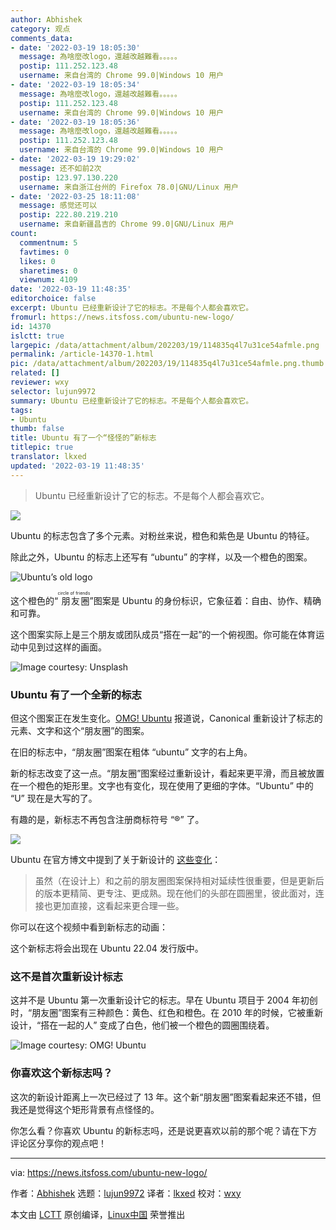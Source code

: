 ```yaml
---
author: Abhishek
category: 观点
comments_data:
- date: '2022-03-19 18:05:30'
  message: 為啥麼改logo，還越改越難看。。。。。
  postip: 111.252.123.48
  username: 来自台湾的 Chrome 99.0|Windows 10 用户
- date: '2022-03-19 18:05:34'
  message: 為啥麼改logo，還越改越難看。。。。。
  postip: 111.252.123.48
  username: 来自台湾的 Chrome 99.0|Windows 10 用户
- date: '2022-03-19 18:05:36'
  message: 為啥麼改logo，還越改越難看。。。。。
  postip: 111.252.123.48
  username: 来自台湾的 Chrome 99.0|Windows 10 用户
- date: '2022-03-19 19:29:02'
  message: 还不如前2次
  postip: 123.97.130.220
  username: 来自浙江台州的 Firefox 78.0|GNU/Linux 用户
- date: '2022-03-25 18:11:08'
  message: 感觉还可以
  postip: 222.80.219.210
  username: 来自新疆昌吉的 Chrome 99.0|GNU/Linux 用户
count:
  commentnum: 5
  favtimes: 0
  likes: 0
  sharetimes: 0
  viewnum: 4109
date: '2022-03-19 11:48:35'
editorchoice: false
excerpt: Ubuntu 已经重新设计了它的标志。不是每个人都会喜欢它。
fromurl: https://news.itsfoss.com/ubuntu-new-logo/
id: 14370
islctt: true
largepic: /data/attachment/album/202203/19/114835q4l7u31ce54afmle.png
permalink: /article-14370-1.html
pic: /data/attachment/album/202203/19/114835q4l7u31ce54afmle.png.thumb.jpg
related: []
reviewer: wxy
selector: lujun9972
summary: Ubuntu 已经重新设计了它的标志。不是每个人都会喜欢它。
tags:
- Ubuntu
thumb: false
title: Ubuntu 有了一个“怪怪的”新标志
titlepic: true
translator: lkxed
updated: '2022-03-19 11:48:35'
---
```



> 
> Ubuntu 已经重新设计了它的标志。不是每个人都会喜欢它。
> 
> 
> 


![](/data/attachment/album/202203/19/114835q4l7u31ce54afmle.png)


Ubuntu 的标志包含了多个元素。对粉丝来说，橙色和紫色是 Ubuntu 的特征。


除此之外，Ubuntu 的标志上还写有 “ubuntu” 的字样，以及一个橙色的图案。


![Ubuntu’s old logo](/data/attachment/album/202203/19/114835rlxlgazu8oibwlzx.png)


这个橙色的“<ruby> 朋友圈 <rt>  circle of friends </rt></ruby>”图案是 Ubuntu 的身份标识，它象征着：自由、协作、精确和可靠。


这个图案实际上是三个朋友或团队成员“搭在一起”的一个俯视图。你可能在体育运动中见到过这样的画面。


![Image courtesy: Unsplash](/data/attachment/album/202203/19/114836pjjpy4wxjr6wcw64.jpg)


### Ubuntu 有了一个全新的标志


但这个图案正在发生变化。[OMG! Ubuntu](https://www.omgubuntu.co.uk/2022/03/ubuntu-has-a-brand-new-logo) 报道说，Canonical 重新设计了标志的元素、文字和这个“朋友圈”的图案。


在旧的标志中，“朋友圈”图案在粗体 “ubuntu” 文字的右上角。


新的标志改变了这一点。“朋友圈”图案经过重新设计，看起来更平滑，而且被放置在一个橙色的矩形里。文字也有变化，现在使用了更细的字体。“Ubuntu” 中的 “U” 现在是大写的了。


有趣的是，新标志不再包含注册商标符号 “®” 了。


![](/data/attachment/album/202203/19/114837mlzkm44yn7lbre4z.png)


Ubuntu 在官方博文中提到了关于新设计的 [这些变化](https://ubuntu.com/blog/a-new-look-for-the-circle-of-friends)：



> 
> 虽然（在设计上）和之前的朋友圈图案保持相对延续性很重要，但是更新后的版本更精简、更专注、更成熟。现在他们的头部在圆圈里，彼此面对，连接也更加直接，这看起来更合理一些。
> 
> 
> 


你可以在这个视频中看到新标志的动画：






这个新标志将会出现在 Ubuntu 22.04 发行版中。


### 这不是首次重新设计标志


这并不是 Ubuntu 第一次重新设计它的标志。早在 Ubuntu 项目于 2004 年初创时，“朋友圈”图案有三种颜色：黄色、红色和橙色。在 2010 年的时候，它被重新设计，“搭在一起的人” 变成了白色，他们被一个橙色的圆圈围绕着。


![Image courtesy: OMG! Ubuntu](/data/attachment/album/202203/19/114837gx31txallxxfdll3.jpg)


### 你喜欢这个新标志吗？


这次的新设计距离上一次已经过了 13 年。这个新“朋友圈”图案看起来还不错，但我还是觉得这个矩形背景有点怪怪的。


你怎么看？你喜欢 Ubuntu 的新标志吗，还是说更喜欢以前的那个呢？请在下方评论区分享你的观点吧！




---


via: <https://news.itsfoss.com/ubuntu-new-logo/>


作者：[Abhishek](https://news.itsfoss.com/author/root/) 选题：[lujun9972](https://github.com/lujun9972) 译者：[lkxed](https://github.com/lkxed) 校对：[wxy](https://github.com/wxy)


本文由 [LCTT](https://github.com/LCTT/TranslateProject) 原创编译，[Linux中国](https://linux.cn/) 荣誉推出